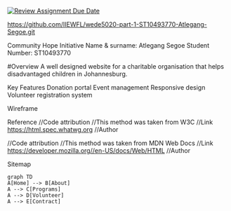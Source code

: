 [![Review Assignment Due Date](https://classroom.github.com/assets/deadline-readme-button-22041afd0340ce965d47ae6ef1cefeee28c7c493a6346c4f15d667ab976d596c.svg)](https://classroom.github.com/a/oiFBHqR2)

https://github.com/IIEWFL/wede5020-part-1-ST10493770-Atlegang-Segoe.git

Community Hope Initiative 
Name & surname: Atlegang Segoe
Student Number: ST10493770

#Overview 
A well designed website for a charitable organisation that helps disadvantaged children in Johannesburg. 

Key Features 
Donation portal 
Event management 
Responsive design 
Volunteer registration system 

Wireframe




Reference
//Code attribution 
//This method was taken from W3C
//Link https://html.spec.whatwg.org
//Author

//Code attribution
//This method was taken from MDN Web Docs
//Link https://developer.mozilla.org//en-US/docs/Web/HTML
//Author 


Sitemap
```mermaid
graph TD
A[Home] --> B[About]
A --> C[Programs]
A --> D[Volunteer]
A --> E[Contract]
